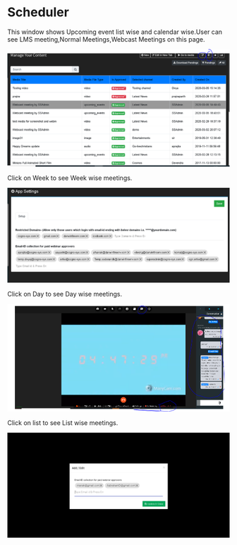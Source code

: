 # Scheduler

This window shows Upcoming event list wise and calendar wise.User can see LMS meeting,Normal Meetings,Webcast Meetings on this page.

![](../../.gitbook/assets/image%20%28214%29.png)

Click on Week to see Week wise meetings.

![](../../.gitbook/assets/image%20%2881%29.png)

Click on Day to see Day wise meetings.

![](../../.gitbook/assets/image%20%28163%29.png)

Click on list to see List wise meetings.

![](../../.gitbook/assets/image%20%28171%29.png)

